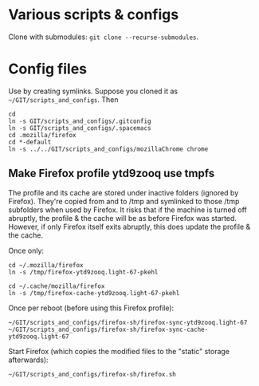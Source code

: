 # Various scripts & configs

Clone with submodules: `git clone --recurse-submodules`.

# Config files
Use by creating symlinks. Suppose you cloned it as `~/GIT/scripts_and_configs`. Then
```
cd
ln -s GIT/scripts_and_configs/.gitconfig
ln -s GIT/scripts_and_configs/.spacemacs
cd .mozilla/firefox
cd *-default
ln -s ../../GIT/scripts_and_configs/mozillaChrome chrome
```

## Make Firefox profile ytd9zooq use tmpfs
The profile and its cache are stored under inactive folders (ignored by Firefox). They're copied
from and to /tmp and symlinked to those /tmp subfolders when used by Firefox. It risks that if the
machine is turned off abruptly, the profile & the cache will be as before Firefox was started.
However, if only Firefox itself exits abruptly, this does update the profile & the cache.

Once only:
```
cd ~/.mozilla/firefox
ln -s /tmp/firefox-ytd9zooq.light-67-pkehl

cd ~/.cache/mozilla/firefox
ln -s /tmp/firefox-cache-ytd9zooq.light-67-pkehl
```

Once per reboot (before using this Firefox profile):
```
~/GIT/scripts_and_configs/firefox-sh/firefox-sync-ytd9zooq.light-67
~/GIT/scripts_and_configs/firefox-sh/firefox-sync-cache-ytd9zooq.light-67
```

Start Firefox (which copies the modified files to the "static" storage afterwards):
```
~/GIT/scripts_and_configs/firefox-sh/firefox.sh
```

